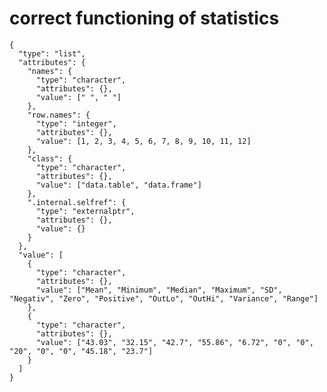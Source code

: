 # correct functioning of statistics

    {
      "type": "list",
      "attributes": {
        "names": {
          "type": "character",
          "attributes": {},
          "value": [" ", " "]
        },
        "row.names": {
          "type": "integer",
          "attributes": {},
          "value": [1, 2, 3, 4, 5, 6, 7, 8, 9, 10, 11, 12]
        },
        "class": {
          "type": "character",
          "attributes": {},
          "value": ["data.table", "data.frame"]
        },
        ".internal.selfref": {
          "type": "externalptr",
          "attributes": {},
          "value": {}
        }
      },
      "value": [
        {
          "type": "character",
          "attributes": {},
          "value": ["Mean", "Minimum", "Median", "Maximum", "SD", "Negativ", "Zero", "Positive", "OutLo", "OutHi", "Variance", "Range"]
        },
        {
          "type": "character",
          "attributes": {},
          "value": ["43.03", "32.15", "42.7", "55.86", "6.72", "0", "0", "20", "0", "0", "45.18", "23.7"]
        }
      ]
    }

